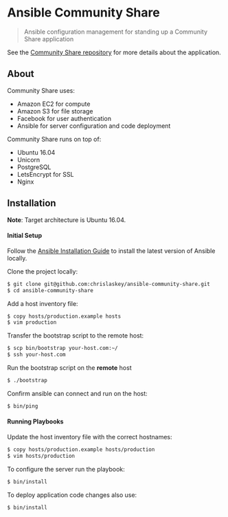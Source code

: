 # Ansible Community Share

> Ansible configuration management for standing up a Community Share application

See the [Community Share repository](https://github.com/chrislaskey/community-share) for more details about the application.

## About

Community Share uses:

- Amazon EC2 for compute
- Amazon S3 for file storage
- Facebook for user authentication
- Ansible for server configuration and code deployment

Community Share runs on top of:

- Ubuntu 16.04
- Unicorn
- PostgreSQL
- LetsEncrypt for SSL
- Nginx

## Installation

**Note**: Target architecture is Ubuntu 16.04.

#### Initial Setup

Follow the [Ansible Installation Guide](https://docs.ansible.com/ansible/intro_installation.html) to install the latest version of Ansible locally.

Clone the project locally:

```bash
$ git clone git@github.com:chrislaskey/ansible-community-share.git
$ cd ansible-community-share
```

Add a host inventory file:

```bash
$ copy hosts/production.example hosts
$ vim production
```

Transfer the bootstrap script to the remote host:

```bash
$ scp bin/bootstrap your-host.com:~/
$ ssh your-host.com
```

Run the bootstrap script on the **remote** host

```bash
$ ./bootstrap
```

Confirm ansible can connect and run on the host:

```bash
$ bin/ping
```

#### Running Playbooks

Update the host inventory file with the correct hostnames:

```bash
$ copy hosts/production.example hosts/production
$ vim hosts/production
```

To configure the server run the playbook:

```bash
$ bin/install
```

To deploy application code changes also use:

```bash
$ bin/install
```
